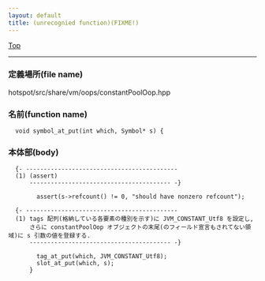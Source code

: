 ```yaml
---
layout: default
title: (unrecognied function)(FIXME!)
---
```

[Top](../index.html)

--- 
### 定義場所(file name)
hotspot/src/share/vm/oops/constantPoolOop.hpp

### 名前(function name)
```
  void symbol_at_put(int which, Symbol* s) {
```

### 本体部(body)
```
  {- -------------------------------------------
  (1) (assert)
      ---------------------------------------- -}

	    assert(s->refcount() != 0, "should have nonzero refcount");

  {- -------------------------------------------
  (1) tags 配列(格納している各要素の種別を示す)に JVM_CONSTANT_Utf8 を設定し, 
      さらに constantPoolOop オブジェクトの末尾(のフィールド宣言もされてない領域)に s 引数の値を登録する.
      ---------------------------------------- -}

	    tag_at_put(which, JVM_CONSTANT_Utf8);
	    slot_at_put(which, s);
	  }
	
```


